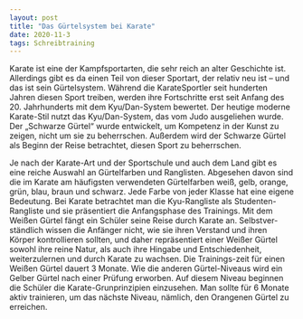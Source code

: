 ```yaml
---
layout: post
title: "Das Gürtelsystem bei Karate"
date: 2020-11-3
tags: Schreibtraining
---
```


Karate ist eine der Kampfsportarten, die sehr reich an alter Geschichte ist. Allerdings gibt es da einen Teil von dieser Sportart, der relativ neu ist – und das ist sein Gürtelsystem. Während die KarateSportler seit hunderten Jahren diesen Sport treiben, werden ihre Fortschritte erst seit Anfang des 20. Jahrhunderts mit dem Kyu/Dan-System bewertet. Der heutige moderne Karate-Stil nutzt das Kyu/Dan-System, das vom Judo ausgeliehen wurde. Der „Schwarze Gürtel“ wurde entwickelt, um Kompetenz in der Kunst zu zeigen, nicht um sie zu beherrschen. Außerdem wird der Schwarze Gürtel als Beginn der Reise betrachtet, diesen Sport zu beherrschen. 

Je nach der Karate-Art und der Sportschule und auch dem Land gibt es eine reiche Auswahl an Gürtelfarben und Ranglisten. Abgesehen davon sind die im Karate am häufigsten verwendeten Gürtelfarben weiß, gelb, orange, grün, blau, braun und schwarz. Jede Farbe von jeder Klasse hat eine eigene Bedeutung. Bei Karate betrachtet man die Kyu-Rangliste als Studenten-Rangliste und sie präsentiert die Anfangsphase des Trainings. Mit dem Weißen Gürtel fängt ein Schüler seine Reise durch Karate an. Selbstver-ständlich wissen die Anfänger nicht, wie sie ihren Verstand und ihren Körper kontrollieren sollten, und daher repräsentiert einer Weißer Gürtel sowohl ihre reine Natur, als auch ihre Hingabe und Entschiedenheit, weiterzulernen und durch Karate zu wachsen. Die Trainings-zeit für einen Weißen Gürtel dauert 3 Monate. Wie die anderen Gürtel-Niveaus wird ein Gelber Gürtel nach einer Prüfung erworben. Auf diesem Niveau beginnen die Schüler die Karate-Grunprinzipien einzusehen. Man sollte für 6 Monate aktiv trainieren, um das nächste Niveau, nämlich, den Orangenen Gürtel zu erreichen.


